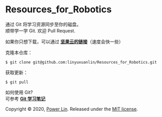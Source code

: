 # Resources_for_Robotics


通过 Git 将学习资源同步至你的磁盘。  
顺带学一学 Git.
欢迎 Pull Request.  

如果你只想下载，可以通过 [**坚果云的链接**](https://www.jianguoyun.com/p/DeVkFX4Q-OOjBxjO_OIC )（速度会快一些）

克隆本仓库：
```
$ git clone git@github.com:linyuxuanlin/Resources_for_Robotics.git
```

获取更新：
```
$ git pull
```
 
如何使用 Git?  
可参考 [**Git 学习笔记**](https://wiki-power.com/#/post/Git&GitHub/Git%E5%AD%A6%E4%B9%A0%E7%AC%94%E8%AE%B0)



Copyright © 2020, [Power Lin](https://github.com/linyuxuanlin).
Released under the [MIT license](LICENSE).